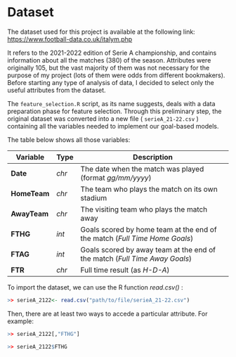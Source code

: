 # Dataset
The dataset used for this project is available at the following link: https://www.football-data.co.uk/italym.php

It refers to the 2021-2022 edition of Serie A championship, and contains information about all the matches (380) of the season. 
Attributes were originally 105, but the vast majority of them was not necessary for the purpose of my project (lots of them were odds from different bookmakers).
Before starting any type of analysis of data, I decided to select only the useful attributes from the dataset.

The `feature_selection.R` script, as its name suggests, deals with a data preparation phase for feature selection. Through this preliminary step, the original
dataset was converted into a new file ( `serieA_21-22.csv` ) containing all the variables needed to implement our goal-based models.

The table below shows all those variables:

<div align="center">
    
  Variable      | Type   | Description                                                               |
  ------------- |------- | ----------------------------------------------------------------------------
  **Date**      | _chr_  | The date when the match was played (format *gg/mm/yyyy*)                   |
  **HomeTeam**  | _chr_  | The team who plays the match on its own stadium                            |
  **AwayTeam**  | _chr_  | The visiting team who plays the match away                                 |
  **FTHG**      | _int_  | Goals scored by home team at the end of the match (*Full Time Home Goals*) |
  **FTAG**      | _int_  | Goals scored by away team at the end of the match (*Full Time Away Goals*) |                                   
  **FTR**       | _chr_  | Full time result (as *H-D-A*)                                              |

</div>

To import the dataset, we can use the R function *read.csv()* :
```r
>> serieA_2122<- read.csv("path/to/file/serieA_21-22.csv")
```
Then, there are at least two ways to accede a particular attribute. For example:

```r
>> serieA_2122[,"FTHG"]

>> serieA_2122$FTHG
```
